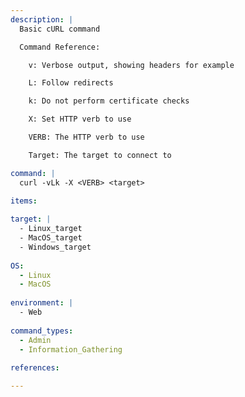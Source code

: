 ```yaml
---
description: |
  Basic cURL command

  Command Reference:

    v: Verbose output, showing headers for example

    L: Follow redirects

    k: Do not perform certificate checks

    X: Set HTTP verb to use

    VERB: The HTTP verb to use

    Target: The target to connect to

command: |
  curl -vLk -X <VERB> <target>
  
items:

target: |
  - Linux_target
  - MacOS_target
  - Windows_target
  
OS:
  - Linux
  - MacOS
  
environment: |
  - Web
  
command_types:
  - Admin
  - Information_Gathering
  
references:

---
```

